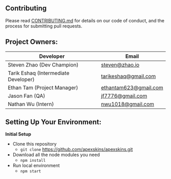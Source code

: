 ## Contributing

Please read [CONTRIBUTING.md](https://github.com/apexskins/apexskins/blob/master/CONTRIBUTION.md) for details on our code of conduct, and the process for submitting pull requests.

## Project Owners:

| Developer                            | Email                 |
| ------------------------------------ | --------------------- |
| Steven Zhao (Dev Champion)           | steven@zhao.io        |
| Tarik Eshaq (Intermediate Developer) | tarikeshaq@gmail.com  |
| Ethan Tam (Project Manager)          | ethantam623@gmail.com |
| Jason Fan (QA)                       | jf7776@gmail.com      |
| Nathan Wu (Intern)                   | nwu1018@gmail.com     |



## Setting Up Your Environment:

**Initial Setup**

- Clone this repository
  - `git clone` https://github.com/apexskins/apexskins.git
- Download all the node modules you need
  - `npm install`
- Run local environment 
  - `npm start` 

